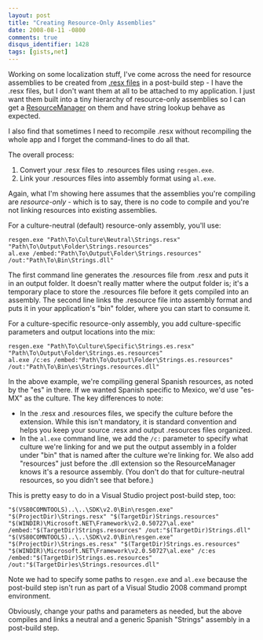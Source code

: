 ```yaml
---
layout: post
title: "Creating Resource-Only Assemblies"
date: 2008-08-11 -0800
comments: true
disqus_identifier: 1428
tags: [gists,net]
---
```

Working on some localization stuff, I've come across the need for
resource assemblies to be created from [.resx
files](http://msdn.microsoft.com/en-us/library/ekyft91f.aspx) in a
post-build step - I have the .resx files, but I don't want them at all
to be attached to my application. I just want them built into a tiny
hierarchy of resource-only assemblies so I can get a
[ResourceManager](http://msdn.microsoft.com/en-us/library/system.resources.resourcemanager.aspx)
on them and have string lookup behave as expected.

I also find that sometimes I need to recompile .resx without recompiling
the whole app and I forget the command-lines to do all that.

The overall process:

1.  Convert your .resx files to .resources files using `resgen.exe`.
2.  Link your .resources files into assembly format using `al.exe`.

Again, what I'm showing here assumes that the assemblies you're
compiling are *resource-only* - which is to say, there is no code to
compile and you're not linking resources into existing assemblies.

For a culture-neutral (default) resource-only assembly, you'll use:

    resgen.exe "Path\To\Culture\Neutral\Strings.resx" "Path\To\Output\Folder\Strings.resources"
    al.exe /embed:"Path\To\Output\Folder\Strings.resources" /out:"Path\To\Bin\Strings.dll"

The first command line generates the .resources file from .resx and puts
it in an output folder. It doesn't really matter where the output folder
is; it's a temporary place to store the .resources file before it gets
compiled into an assembly. The second line links the .resource file into
assembly format and puts it in your application's "bin" folder, where
you can start to consume it.

For a culture-specific resource-only assembly, you add culture-specific
parameters and output locations into the mix:

    resgen.exe "Path\To\Culture\Specific\Strings.es.resx" "Path\To\Output\Folder\Strings.es.resources"
    al.exe /c:es /embed:"Path\To\Output\Folder\Strings.es.resources" /out:"Path\To\Bin\es\Strings.resources.dll"

In the above example, we're compiling general Spanish resources, as
noted by the "es" in there. If we wanted Spanish specific to Mexico,
we'd use "es-MX" as the culture. The key differences to note:

-   In the .resx and .resources files, we specify the culture before the
    extension. While this isn't mandatory, it is standard convention and
    helps you keep your source .resx and output .resources files
    organized.
-   In the `al.exe` command line, we add the `/c:` parameter to specify
    what culture we're linking for and we put the output assembly in a
    folder under "bin" that is named after the culture we're linking
    for. We also add "resources" just before the .dll extension so the
    ResourceManager knows it's a resource assembly. (You don't do that
    for culture-neutral resources, so you didn't see that before.)

This is pretty easy to do in a Visual Studio project post-build step,
too:

    "$(VS80COMNTOOLS)..\..\SDK\v2.0\Bin\resgen.exe" "$(ProjectDir)\Strings.resx" "$(TargetDir)Strings.resources"
    "$(WINDIR)\Microsoft.NET\Framework\v2.0.50727\al.exe" /embed:"$(TargetDir)Strings.resources" /out:"$(TargetDir)Strings.dll"
    "$(VS80COMNTOOLS)..\..\SDK\v2.0\Bin\resgen.exe" "$(ProjectDir)\Strings.es.resx" "$(TargetDir)Strings.es.resources"
    "$(WINDIR)\Microsoft.NET\Framework\v2.0.50727\al.exe" /c:es /embed:"$(TargetDir)Strings.es.resources" /out:"$(TargetDir)es\Strings.resources.dll"

Note we had to specify some paths to `resgen.exe` and `al.exe` because
the post-build step isn't run as part of a Visual Studio 2008 command
prompt environment.

Obviously, change your paths and parameters as needed, but the above
compiles and links a neutral and a generic Spanish "Strings" assembly in
a post-build step.

